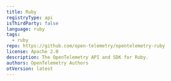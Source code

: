 ```yaml
---
title: Ruby
registryType: api
isThirdParty: false
language: ruby
tags:
  - ruby
repo: https://github.com/open-telemetry/opentelemetry-ruby
license: Apache 2.0
description: The OpenTelemetry API and SDK for Ruby.
authors: OpenTelemetry Authors
otVersion: latest
---
```

